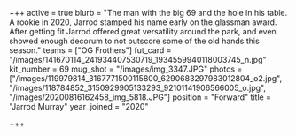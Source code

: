 +++
active = true
blurb = "The man with the big 69 and the hole in his table. A rookie in 2020, Jarrod stamped his name early on the glassman award. After getting fit Jarrod offered great versatility around the park, and even showed enough decorum to not outscore some of the old hands this season."
teams = ["OG Frothers"]
fut_card = "/images/141670114_241934407530719_1934559940118003745_n.jpg"
kit_number = 69
mug_shot = "/images/img_3347.JPG"
photos = ["/images/119979814_3167771500115800_6290683297983012804_o2.jpg", "/images/118784852_3150929905133293_92101141906566005_o.jpg", "/images/20200816162458_img_5818.JPG"]
position = "Forward"
title = "Jarrod Murray"
year_joined = "2020"

+++
